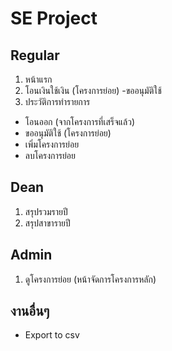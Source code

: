 # SE Project
## Regular
1. หน้าแรก
2. โอนเงินใช้เงิน (โครงการย่อย)
   -ขออนุมัติใช้
3. ประวัติการทำรายการ
  - โอนออก (จากโครงการที่เสร็จแล้ว)
  - ขออนุมัติใช้ (โครงการย่อย)
  - เพิ่มโครงการย่อย
  - ลบโครงการย่อย
## Dean
 1. สรุปรวมรายปี
 2. สรุปสาขารายปี

## Admin
1. ดูโครงการย่อย (หน้าจัดการโครงการหลัก)
## งานอื่นๆ
- Export to csv 
